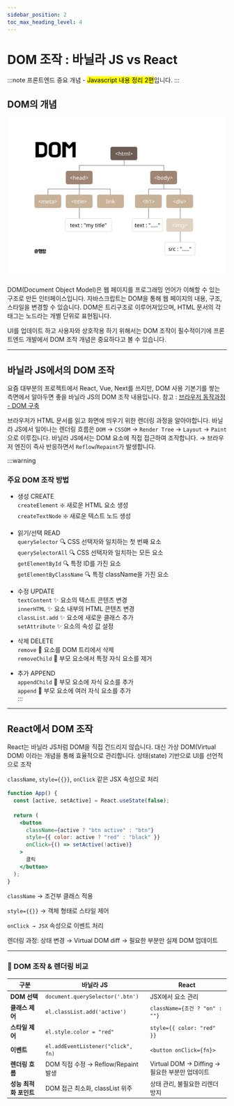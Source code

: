 ```yaml
---
sidebar_position: 2
toc_max_heading_level: 4
---
```


# DOM 조작 : 바닐라 JS vs React


:::note
프론트엔드 중요 개념 - <mark>Javascript 내용 정리 2편</mark>입니다. 
:::

## DOM의 개념

![DOM Tree](./img/dom.png)

DOM(Document Object Model)은 웹 페이지를 프로그래밍 언어가 이해할 수 있는 구조로 만든 인터페이스입니다. 자바스크립트는 DOM을 통해 웹 페이지의 내용, 구조, 스타일을 변경할 수 있습니다. DOM은 트리구조로 이루어져있으며, HTML 문서의 각 태그는 노드라는 개별 단위로 표현됩니다.
 
UI를 업데이트 하고 사용자와 상호작용 하기 위해서는 DOM 조작이 필수적이기에 프론트엔드 개발에서 DOM 조작 개념은 중요하다고 볼 수 있습니다.

---

## 바닐라 JS에서의 DOM 조작

요즘 대부분의 프로젝트에서 React, Vue, Next를 쓰지만, DOM 사용 기본기를 쌓는 측면에서 알아두면 좋을 바닐라 JS의 DOM 조작 내용입니다. 참고 : [브라우저 동작과정 - DOM 구축](https://eeheueklf.github.io/docs/fe-study/internet/browser#%EB%B8%8C%EB%9D%BC%EC%9A%B0%EC%A0%80%EC%9D%98-%EB%A0%8C%EB%8D%94%EB%A7%81-%EA%B3%BC%EC%A0%95-%EC%9B%B9-%ED%8E%98%EC%9D%B4%EC%A7%80-%ED%83%90%EC%83%89-%EC%9D%B4%ED%9B%84)


브라우저가 HTML 문서를 읽고 화면에 띄우기 위한 렌더링 과정을 알아야합니다. 바닐라 JS에서 일어나는 렌더링 흐름은 `DOM` → `CSSOM` → `Render Tree` → `Layout` → `Paint`으로 이루집니다. 바닐라 JS에서는 DOM 요소에 직접 접근하여 조작합니다. → 브라우저 엔진이 즉사 반응하면서 `Reflow`/`Repaint`가 발생합니다.

:::warning
### 주요 DOM 조작 방법
- 생성 CREATE  
    `createElement` ❇️ 새로운 HTML 요소 생성  
    `createTextNode` ❇️ 새로운 텍스트 노드 생성

- 읽기/선택 READ  
    `querySelector` 🔍 CSS 선택자와 일치하는 첫 번째 요소  
    `querySelectorAll` 🔍 CSS 선택자와 일치하는 모든 요소  
    `getElementById` 🔍 특정 ID를 가진 요소  
    `getElementByClassName` 🔍 특정 className을 가진 요소

- 수정 UPDATE  
    `textContent` ✨ 요소의 텍스트 콘텐츠 변경  
    `innerHTML` ✨ 요소 내부의 HTML 콘텐츠 변경  
    `classList.add` ✨ 요소에 새로운 클래스 추가  
    `setAttribute` ✨ 요소의 속성 값 설정  

- 삭제 DELETE  
    `remove` 💚 요소를 DOM 트리에서 삭제  
    `removeChild` 💚 부모 요소에서 특정 자식 요소를 제거 

- 추가 APPEND  
    `appendChild` 💚 부모 요소에 자식 요소를 추가  
    `append` 💚 부모 요소에 여러 자식 요소를 추가  
:::


---

## React에서 DOM 조작

React는 바닐라 JS처럼 DOM을 직접 건드리지 않습니다. 대신 가상 DOM(Virtual DOM) 이라는 개념을 통해 효율적으로 관리합니다.
상태(state) 기반으로 UI를 선언적으로 조작

`className`, `style={{}}`, `onClick` 같은 JSX 속성으로 처리

```jsx
function App() {
  const [active, setActive] = React.useState(false);

  return (
    <button 
      className={active ? "btn active" : "btn"}
      style={{ color: active ? "red" : "black" }}
      onClick={() => setActive(!active)}
    >
      클릭
    </button>
  );
}
```
`className` → 조건부 클래스 적용

`style={{}}` → 객체 형태로 스타일 제어

`onClick → JSX` 속성으로 이벤트 처리

렌더링 과정: 상태 변경 → Virtual DOM diff → 필요한 부분만 실제 DOM 업데이트


---


### 📝 DOM 조작 & 렌더링 비교

| 구분             | 바닐라 JS                             | React                                |
| -------------- | ---------------------------------- | ------------------------------------ |
| **DOM 선택**     | `document.querySelector('.btn')`   | JSX에서 요소 관리 |
| **클래스 제어**     | `el.classList.add('active')`       | `className={조건 ? "on" : ""}`         |
| **스타일 제어**     | `el.style.color = "red"`           | `style={{ color: "red" }}`  |
| **이벤트**        | `el.addEventListener("click", fn)` | `<button onClick={fn}>`              |
| **렌더링 흐름**     | DOM 직접 수정 → Reflow/Repaint 발생      | Virtual DOM → Diffing → 필요한 부분만 업데이트 |
| **성능 최적화 포인트** | DOM 접근 최소화, classList 위주           | 상태 관리, 불필요한 리렌더 방지                   |

